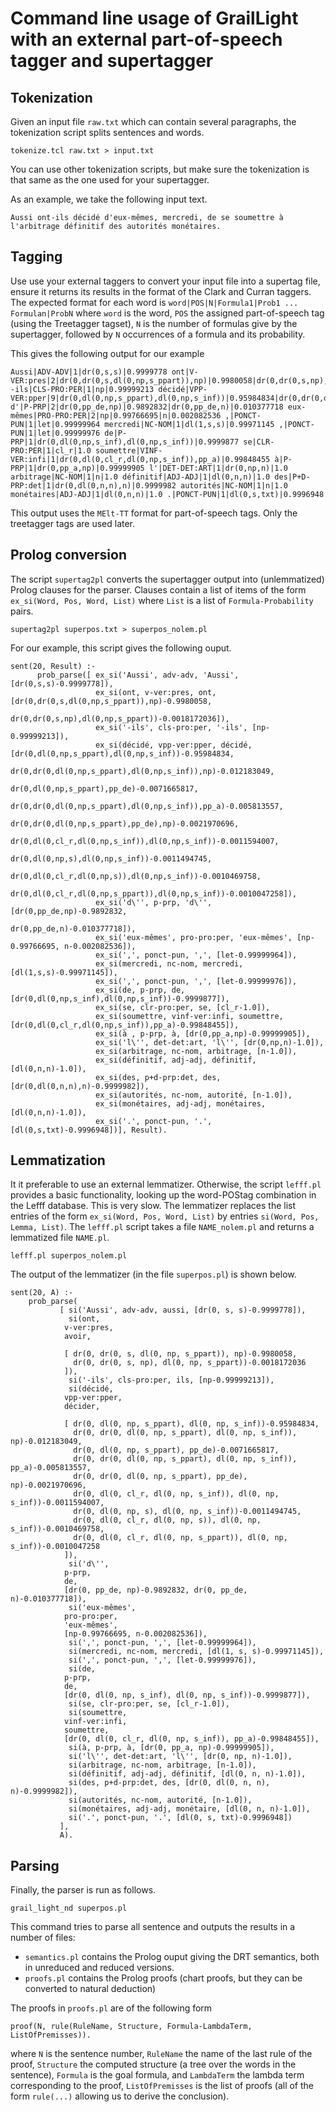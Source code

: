 # Command line usage of GrailLight with an external part-of-speech tagger and supertagger

## Tokenization

Given an input file `raw.txt` which can contain several paragraphs, the tokenization script splits sentences and words.

```
tokenize.tcl raw.txt > input.txt
```

You can use other tokenization scripts, but make sure the tokenization is that same as the one used for your supertagger.

As an example, we take the following input text.

```
Aussi ont-ils décidé d'eux-mêmes, mercredi, de se soumettre à l'arbitrage définitif des autorités monétaires.
```

## Tagging

Use use your external taggers to convert your input file into a supertag file, ensure it returns its results in the format of the Clark and Curran taggers.
The expected format for each word is `word|POS|N|Formula1|Prob1 ... Formulan|ProbN` where `word` is the word, `POS` the assigned part-of-speech tag (using the Treetagger tagset), `N` is the number of formulas give
by the supertagger, followed by `N` occurrences of a formula and its probability.

This gives the following output for our example

```
Aussi|ADV-ADV|1|dr(0,s,s)|0.9999778 ont|V-VER:pres|2|dr(0,dr(0,s,dl(0,np,s_ppart)),np)|0.9980058|dr(0,dr(0,s,np),dl(0,np,s_ppart))|0.0018172036 -ils|CLS-PRO:PER|1|np|0.99999213 décidé|VPP-VER:pper|9|dr(0,dl(0,np,s_ppart),dl(0,np,s_inf))|0.95984834|dr(0,dr(0,dl(0,np,s_ppart),dl(0,np,s_inf)),np)|0.012183049|dr(0,dl(0,np,s_ppart),pp_de)|0.0071665817|dr(0,dr(0,dl(0,np,s_ppart),dl(0,np,s_inf)),pp_a)|0.005813557|dr(0,dr(0,dl(0,np,s_ppart),pp_de),np)|0.0021970696|dr(0,dl(0,cl_r,dl(0,np,s_inf)),dl(0,np,s_inf))|0.0011594007|dr(0,dl(0,np,s),dl(0,np,s_inf))|0.0011494745|dr(0,dl(0,cl_r,dl(0,np,s)),dl(0,np,s_inf))|0.0010469758|dr(0,dl(0,cl_r,dl(0,np,s_ppart)),dl(0,np,s_inf))|0.0010047258 d'|P-PRP|2|dr(0,pp_de,np)|0.9892832|dr(0,pp_de,n)|0.010377718 eux-mêmes|PRO-PRO:PER|2|np|0.99766695|n|0.002082536 ,|PONCT-PUN|1|let|0.99999964 mercredi|NC-NOM|1|dl(1,s,s)|0.99971145 ,|PONCT-PUN|1|let|0.99999976 de|P-PRP|1|dr(0,dl(0,np,s_inf),dl(0,np,s_inf))|0.9999877 se|CLR-PRO:PER|1|cl_r|1.0 soumettre|VINF-VER:infi|1|dr(0,dl(0,cl_r,dl(0,np,s_inf)),pp_a)|0.99848455 à|P-PRP|1|dr(0,pp_a,np)|0.99999905 l'|DET-DET:ART|1|dr(0,np,n)|1.0 arbitrage|NC-NOM|1|n|1.0 définitif|ADJ-ADJ|1|dl(0,n,n)|1.0 des|P+D-PRP:det|1|dr(0,dl(0,n,n),n)|0.9999982 autorités|NC-NOM|1|n|1.0 monétaires|ADJ-ADJ|1|dl(0,n,n)|1.0 .|PONCT-PUN|1|dl(0,s,txt)|0.9996948
```

This output uses the `MElt-TT` format for part-of-speech tags. Only the treetagger tags are used later.

## Prolog conversion

The script `supertag2pl` converts the supertagger output into (unlemmatized) Prolog clauses for the parser. 
Clauses contain a list of items of the form `ex_si(Word, Pos, Word, List)` where `List` is a list of `Formula-Probability` pairs.

```
supertag2pl superpos.txt > superpos_nolem.pl
```

For our example, this script gives the following ouput.

```
sent(20, Result) :-
      prob_parse([ ex_si('Aussi', adv-adv, 'Aussi', [dr(0,s,s)-0.9999778]),
                   ex_si(ont, v-ver:pres, ont, [dr(0,dr(0,s,dl(0,np,s_ppart)),np)-0.9980058,
	                                        dr(0,dr(0,s,np),dl(0,np,s_ppart))-0.0018172036]),
                   ex_si('-ils', cls-pro:per, '-ils', [np-0.99999213]),
                   ex_si(décidé, vpp-ver:pper, décidé, [dr(0,dl(0,np,s_ppart),dl(0,np,s_inf))-0.95984834,
                                                        dr(0,dr(0,dl(0,np,s_ppart),dl(0,np,s_inf)),np)-0.012183049,
                                                        dr(0,dl(0,np,s_ppart),pp_de)-0.0071665817,
                                                        dr(0,dr(0,dl(0,np,s_ppart),dl(0,np,s_inf)),pp_a)-0.005813557,
                                                        dr(0,dr(0,dl(0,np,s_ppart),pp_de),np)-0.0021970696,
                                                        dr(0,dl(0,cl_r,dl(0,np,s_inf)),dl(0,np,s_inf))-0.0011594007,
                                                        dr(0,dl(0,np,s),dl(0,np,s_inf))-0.0011494745,
                                                        dr(0,dl(0,cl_r,dl(0,np,s)),dl(0,np,s_inf))-0.0010469758,
                                                        dr(0,dl(0,cl_r,dl(0,np,s_ppart)),dl(0,np,s_inf))-0.0010047258]),
                   ex_si('d\'', p-prp, 'd\'', [dr(0,pp_de,np)-0.9892832,
                                               dr(0,pp_de,n)-0.010377718]),
                   ex_si('eux-mêmes', pro-pro:per, 'eux-mêmes', [np-0.99766695, n-0.002082536]),
                   ex_si(',', ponct-pun, ',', [let-0.99999964]),
                   ex_si(mercredi, nc-nom, mercredi, [dl(1,s,s)-0.99971145]),
                   ex_si(',', ponct-pun, ',', [let-0.99999976]),
                   ex_si(de, p-prp, de, [dr(0,dl(0,np,s_inf),dl(0,np,s_inf))-0.9999877]),
                   ex_si(se, clr-pro:per, se, [cl_r-1.0]),
                   ex_si(soumettre, vinf-ver:infi, soumettre, [dr(0,dl(0,cl_r,dl(0,np,s_inf)),pp_a)-0.99848455]),
                   ex_si(à , p-prp, à, [dr(0,pp_a,np)-0.99999905]),
                   ex_si('l\'', det-det:art, 'l\'', [dr(0,np,n)-1.0]),
                   ex_si(arbitrage, nc-nom, arbitrage, [n-1.0]),
                   ex_si(définitif, adj-adj, définitif, [dl(0,n,n)-1.0]),
                   ex_si(des, p+d-prp:det, des, [dr(0,dl(0,n,n),n)-0.9999982]),
                   ex_si(autorités, nc-nom, autorité, [n-1.0]),
                   ex_si(monétaires, adj-adj, monétaires, [dl(0,n,n)-1.0]),
                   ex_si('.', ponct-pun, '.', [dl(0,s,txt)-0.9996948])], Result).
```

## Lemmatization

It it preferable to use an external lemmatizer. Otherwise, the script `lefff.pl` provides a basic functionality, looking up the word-POStag combination in the Lefff database. This is very slow.
The lemmatizer replaces the list entries of the form `ex_si(Word, Pos, Word, List)` by entries `si(Word, Pos, Lemma, List)`.
The `lefff.pl` script takes a file `NAME_nolem.pl` and returns a lemmatized file `NAME.pl`.

```
lefff.pl superpos_nolem.pl
```

The output of the lemmatizer (in the file `superpos.pl`) is shown below.

```
sent(20, A) :-
	prob_parse(
		   [ si('Aussi', adv-adv, aussi, [dr(0, s, s)-0.9999778]),
		     si(ont,
			v-ver:pres,
			avoir,
			
			[ dr(0, dr(0, s, dl(0, np, s_ppart)), np)-0.9980058,
			  dr(0, dr(0, s, np), dl(0, np, s_ppart))-0.0018172036
			]),
		     si('-ils', cls-pro:per, ils, [np-0.99999213]),
		     si(décidé,
			vpp-ver:pper,
			décider,
			
			[ dr(0, dl(0, np, s_ppart), dl(0, np, s_inf))-0.95984834,
			  dr(0, dr(0, dl(0, np, s_ppart), dl(0, np, s_inf)), np)-0.012183049,
			  dr(0, dl(0, np, s_ppart), pp_de)-0.0071665817,
			  dr(0, dr(0, dl(0, np, s_ppart), dl(0, np, s_inf)), pp_a)-0.005813557,
			  dr(0, dr(0, dl(0, np, s_ppart), pp_de), np)-0.0021970696,
			  dr(0, dl(0, cl_r, dl(0, np, s_inf)), dl(0, np, s_inf))-0.0011594007,
			  dr(0, dl(0, np, s), dl(0, np, s_inf))-0.0011494745,
			  dr(0, dl(0, cl_r, dl(0, np, s)), dl(0, np, s_inf))-0.0010469758,
			  dr(0, dl(0, cl_r, dl(0, np, s_ppart)), dl(0, np, s_inf))-0.0010047258
			]),
		     si('d\'',
			p-prp,
			de,
			[dr(0, pp_de, np)-0.9892832, dr(0, pp_de, n)-0.010377718]),
		     si('eux-mêmes',
			pro-pro:per,
			'eux-mêmes',
			[np-0.99766695, n-0.002082536]),
		     si(',', ponct-pun, ',', [let-0.99999964]),
		     si(mercredi, nc-nom, mercredi, [dl(1, s, s)-0.99971145]),
		     si(',', ponct-pun, ',', [let-0.99999976]),
		     si(de,
			p-prp,
			de,
			[dr(0, dl(0, np, s_inf), dl(0, np, s_inf))-0.9999877]),
		     si(se, clr-pro:per, se, [cl_r-1.0]),
		     si(soumettre,
			vinf-ver:infi,
			soumettre,
			[dr(0, dl(0, cl_r, dl(0, np, s_inf)), pp_a)-0.99848455]),
		     si(à, p-prp, à, [dr(0, pp_a, np)-0.99999905]),
		     si('l\'', det-det:art, 'l\'', [dr(0, np, n)-1.0]),
		     si(arbitrage, nc-nom, arbitrage, [n-1.0]),
		     si(définitif, adj-adj, définitif, [dl(0, n, n)-1.0]),
		     si(des, p+d-prp:det, des, [dr(0, dl(0, n, n), n)-0.9999982]),
		     si(autorités, nc-nom, autorité, [n-1.0]),
		     si(monétaires, adj-adj, monétaire, [dl(0, n, n)-1.0]),
		     si('.', ponct-pun, '.', [dl(0, s, txt)-0.9996948])
		   ],
		   A).
```

## Parsing

Finally, the parser is run as follows.

```
grail_light_nd superpos.pl
```

This command tries to parse all sentence and outputs the results in a number of files:
- `semantics.pl` contains the Prolog ouput giving the DRT semantics, both in unreduced and reduced versions.
- `proofs.pl` contains the Prolog proofs (chart proofs, but they can be converted to natural deduction)

The proofs in `proofs.pl` are of the following form

```
proof(N, rule(RuleName, Structure, Formula-LambdaTerm, ListOfPremisses)).
```

where `N` is the sentence number, `RuleName` the name of the last rule of the proof, `Structure` the computed structure (a tree over the words in the sentence), `Formula` is the goal formula, and `LambdaTerm` the lambda term corresponding to the proof, `ListOfPremisses` is the list of proofs (all of the form `rule(...)` allowing us to derive the conclusion).
